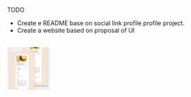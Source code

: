 TODO

- Create e README base on social link profile profile project.
- Create a website based on proposal of UI 
<br />
<img src="public/recipe.webp" width="100rem" height="100rem" alt="Proposal UI" />